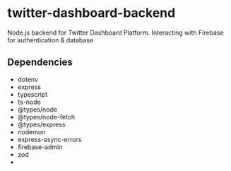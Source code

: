 # twitter-dashboard-backend

Node.js backend for Twitter Dashboard Platform. Interacting with Firebase for authentication &amp; database

## Dependencies

-   dotenv
-   express
-   typescript
-   ts-node
-   @types/node
-   @types/node-fetch
-   @types/express
-   nodemon
-   express-async-errors
-   firebase-admin
-   zod
-
